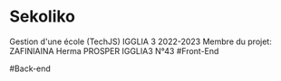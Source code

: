 # Sekoliko
Gestion d'une école (TechJS)
IGGLIA 3 2022-2023
            Membre du projet:
            ZAFINIAINA Herma PROSPER IGGLIA3 N°43
#Front-End 

#Back-end 
